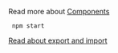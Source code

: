 Read more about [Components](https://reactjs.org/docs/components-and-props.html)

   `  npm start  `


[Read about export and import ](https://www.geeksforgeeks.org/reactjs-importing-exporting/)